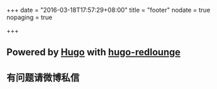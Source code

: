 +++
date = "2016-03-18T17:57:29+08:00"
title = "footer"
nodate = true
nopaging = true

+++
<!--more-->

## Powered by [Hugo](https://github.com/spf13/hugo) with [hugo-redlounge](https://github.com/tmaiaroto/hugo-redlounge)
## 有问题请微博私信
